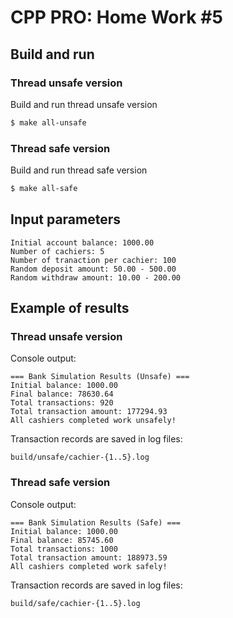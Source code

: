 # CPP PRO: Home Work \#5

## Build and run

### Thread unsafe version

Build and run thread unsafe version

```bash
$ make all-unsafe
```

### Thread safe version

Build and run thread safe version

```bash
$ make all-safe
```

## Input parameters

```
Initial account balance: 1000.00
Number of cachiers: 5
Number of tranaction per cachier: 100
Random deposit amount: 50.00 - 500.00
Random withdraw amount: 10.00 - 200.00
```

## Example of results

### Thread unsafe version

Console output:
```
=== Bank Simulation Results (Unsafe) ===
Initial balance: 1000.00
Final balance: 78630.64
Total transactions: 920
Total transaction amount: 177294.93
All cashiers completed work unsafely!
```
Transaction records are saved in log files:
```
build/unsafe/cachier-{1..5}.log
```

### Thread safe version

Console output:
```
=== Bank Simulation Results (Safe) ===
Initial balance: 1000.00
Final balance: 85745.60
Total transactions: 1000
Total transaction amount: 188973.59
All cashiers completed work safely!
```
Transaction records are saved in log files:
```
build/safe/cachier-{1..5}.log
```
